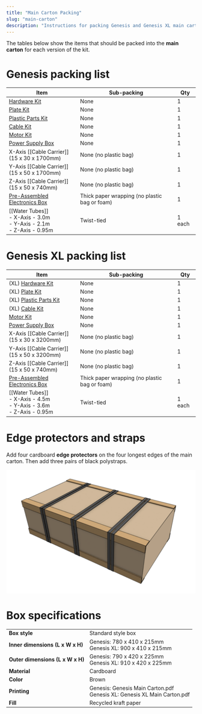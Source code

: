 ```yaml
---
title: "Main Carton Packing"
slug: "main-carton"
description: "Instructions for packing Genesis and Genesis XL main cartons"
---
```


The tables below show the items that should be packed into the **main carton** for each version of the kit.

# Genesis packing list

|Item|Sub-packing|Qty|
|----|-----------|---|
|[Hardware Kit](hardware-kit.md)|None|1
|[Plate Kit](plate-kit.md)|None|1
|[Plastic Parts Kit](plastic-parts-kit.md)|None|1
|[Cable Kit](cable-kit.md)|None|1
|[Motor Kit](motor-kit.md)|None|1
|[Power Supply Box](power-supply.md)|None|1
|X-Axis [[Cable Carrier]]<br>(15 x 30 x 1700mm)|None (no plastic bag)|1
|Y-Axis [[Cable Carrier]]<br>(15 x 50 x 1700mm)|None (no plastic bag)|1
|Z-Axis [[Cable Carrier]]<br>(15 x 50 x 740mm)|None (no plastic bag)|1
|[Pre-Assembled Electronics Box](../pre-assembly/electronics-box.md)|Thick paper wrapping (no plastic bag or foam)|1
|[[Water Tubes]]<br>- X-Axis - 3.0m<br>- Y-Axis - 2.1m<br>- Z-Axis - 0.95m|Twist-tied|1 each

# Genesis XL packing list

|Item|Sub-packing|Qty|
|----|-----------|---|
|(XL) [Hardware Kit](hardware-kit.md)|None|1
|(XL) [Plate Kit](plate-kit.md)|None|1
|(XL) [Plastic Parts Kit](plastic-parts-kit.md)|None|1
|(XL) [Cable Kit](cable-kit.md)|None|1
|[Motor Kit](motor-kit.md)|None|1
|[Power Supply Box](power-supply.md)|None|1
|X-Axis [[Cable Carrier]]<br>(15 x 30 x 3200mm)|None (no plastic bag)|1
|Y-Axis [[Cable Carrier]]<br>(15 x 50 x 3200mm)|None (no plastic bag)|1
|Z-Axis [[Cable Carrier]]<br>(15 x 50 x 740mm)|None (no plastic bag)|1
|[Pre-Assembled Electronics Box](../pre-assembly/electronics-box.md)|Thick paper wrapping (no plastic bag or foam)|1
|[[Water Tubes]]<br>- X-Axis - 4.5m<br>- Y-Axis - 3.6m<br>- Z-Axis - 0.95m|Twist-tied|1 each

# Edge protectors and straps

Add four cardboard **edge protectors** on the four longest edges of the main carton. Then add three pairs of black polystraps.

![main carton edge protectors and straps](_images/main_carton_edge_protectors_and_straps.png)

# Box specifications

|                                |                              |
|--------------------------------|------------------------------|
|**Box style**                   |Standard style box
|**Inner dimensions (L x W x H)**|Genesis: 780 x 410 x 215mm<br>Genesis XL: 900 x 410 x 215mm
|**Outer dimensions (L x W x H)**|Genesis: 790 x 420 x 225mm<br>Genesis XL: 910 x 420 x 225mm
|**Material**                    |Cardboard
|**Color**                       |Brown
|**Printing**                    |Genesis: Genesis Main Carton.pdf<br>Genesis XL: Genesis XL Main Carton.pdf
|**Fill**                        |Recycled kraft paper

